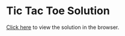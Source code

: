 # Tic Tac Toe Solution

<a href="https://sf-wdi-19-20.github.io/w1_tic_tac_toe/solution_jquery/index.html" target="_blank">Click here</a> to view the solution in the browser.